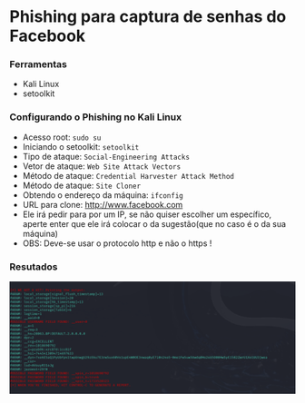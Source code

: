 # Phishing para captura de senhas do Facebook

### Ferramentas

- Kali Linux
- setoolkit

### Configurando o Phishing no Kali Linux

- Acesso root: ``` sudo su ```
- Iniciando o setoolkit: ``` setoolkit ```
- Tipo de ataque: ``` Social-Engineering Attacks ```
- Vetor de ataque: ``` Web Site Attack Vectors ```
- Método de ataque: ```Credential Harvester Attack Method ```
- Método de ataque: ``` Site Cloner ```
- Obtendo o endereço da máquina: ``` ifconfig ```
- URL para clone: http://www.facebook.com
- Ele irá pedir para por um IP, se não quiser escolher um específico, aperte enter que ele irá colocar o da sugestão(que no caso é o da sua máquina)
- OBS: Deve-se usar o protocolo http e não o https !

### Resutados

![Alt text](./image.png "Print dos dados coletados:")